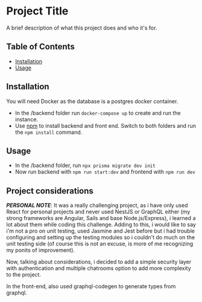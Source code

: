 # Project Title

A brief description of what this project does and who it's for.

## Table of Contents

- [Installation](#installation)
- [Usage](#usage)

## Installation

You will need Docker as the database is a postgres docker container. 

- In the /backend folder run ``docker-compose up`` to create and run the instance.
- Use [npm](https://www.npmjs.com/) to install backend and front end. Switch to both folders and run the ``npm install`` command.

## Usage

- In the /backend folder, run ``npx prisma migrate dev init``
- Now run backend with ``npm run start:dev`` and frontend with ``npm run dev``

## Project considerations

***PERSONAL NOTE***: It was a really challenging project, as i have only used React for personal projects  and never used NestJS or GraphQL either (my strong frameworks are Angular, Sails and base Node.js/Express), i learned a lot about them while coding this challenge. Adding to this, i would like to say i'm not a pro on unit testing, used Jasmine and Jest before but i had trouble configuring and setting up the testing modules so i couldn't do much on the unit testing side (of course this is not an excuse, is more of me recognizing my ponits of improvement).

Now, talking about considerations, i decided to add a simple security layer with authentication and multiple chatrooms option to add more complexity to the project.

In the front-end, also used graphql-codegen to generate types from graphql.
